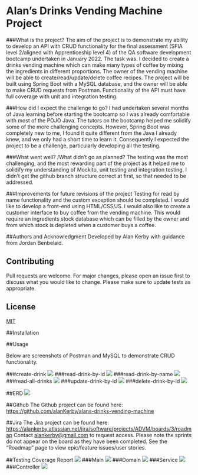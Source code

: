 # Alan’s Drinks Vending Machine Project

###What is the project?
The aim of the project is to demonstrate my ability to develop an API with CRUD functionality for the final assessment (SFIA level 2/aligned with Apprenticeship level 4) of the QA software development bootcamp undertaken in January 2022. The task was. I decided to create a drinks vending machine which can make many types of coffee by mixing the ingredients in different proportions. The owner of the vending machine will be able to create/read/update/delete coffee recipes. The project will be built using Spring Boot with a MySQL database, and the owner will be able to make CRUD requests from Postman. Functionality of the API must have full coverage with unit and integration testing.

###How did I expect the challenge to go?
I had undertaken several months of Java learning before starting the bootcamp so I was already comfortable with most of the POJO Java. The tutors on the bootcamp helped me solidify some of the more challenging concepts. However, Spring Boot was completely new to me, I found it quite different from the Java I already knew, and we only had a short time to learn it. Consequently I expected the project to be a challenge, particularly developing all the testing.

###What went well? /What didn’t go as planned?
The testing was the most challenging, and the most rewarding part of the project as it helped me to solidify my understanding of Mockito, unit testing and integration testing. I didn’t get the github branch structure correct at first, so that needed to be addressed.

###Improvements for future revisions of the project
Testing for read by name functionality and the custom exception should be completed. I would like to develop a front-end using HTML/CSS/JS. I would also like to create a customer interface to buy coffee from the vending machine. This would require an ingredients stock database which can be filled by the owner and from which stock is depleted when a customer buys a coffee.

##Authors and Acknowledgment
Developed by Alan Kerby with guidance from  Jordan Benbelaid.

## Contributing
Pull requests are welcome. For major changes, please open an issue first to discuss what you would like to change.
Please make sure to update tests as appropriate.

## License
[MIT](https://choosealicense.com/licenses/mit/)

##Installation


##Usage

Below are screenshots of Postman and MySQL to demonstrate CRUD functionality.

###create-drink
![](readme-images/create-drink.png)
###read-drink-by-id
![](readme-images/read-drink-by-id.png)
###read-drink-by-name
![](readme-images/read-by-name.png)
###read-all-drinks
![](readme-images/read-all-drinks.png)
###update-drink-by-id
![](readme-images/update-drink-by-id.png)
###delete-drink-by-id
![](readme-images/delete-drink-by-id.png)

##ERD
![](readme-images/ERD.png)

##Github
The Github project can be found here:
https://github.com/alanKerby/alans-drinks-vending-machine

##Jira
The Jira project can be found here:
https://alankerby.atlassian.net/jira/software/projects/ADVM/boards/3/roadmap
Contact alankerby@gmail.com to request access.
Please note the sprints do not appear on the board as they have been completed. See the “Roadmap” page to view epic/feature issues/user stories.

##Testing Coverage Report
![](readme-images/overall-test-coverage.png)
###Main
![](readme-images/main-test-coverage.png)
###Domain
![](readme-images/domain-test-coverage.png)
###Service
![](readme-images/service-test-coverage.png)
###Controller
![](readme-images/controller-test-coverage.png)